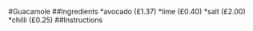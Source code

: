 #Guacamole
##Ingredients
*avocado (£1.37)
*lime (£0.40)
*salt (£2.00)
*chilli (£0.25)
##Instructions
